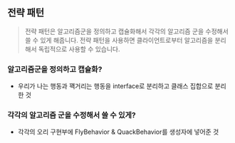 ## 전략 패턴

> 전략 패턴은 알고리즘군을 정의하고 캡슐화해서 각각의 알고리즘 군을 수정해서 쓸 수 있게 해줍니다. 전략 패턴을 사용하면 클라이언트로부터 알고리즘을 분리해서 독립적으로 사용할 수 있습니다.

### 알고리즘군을 정의하고 캡슐화?
- 우리가 나는 행동과 꽥거리는 행동을 interface로 분리하고 클래스 집합으로 분리한 것

### 각각의 알고리즘 군을 수정해서 쓸 수 있게?
- 각각의 오리 구현부에 FlyBehavior & QuackBehavior를 생성자에 넣어준 것